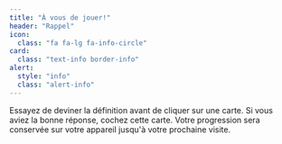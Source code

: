 ```yaml
---
title: "À vous de jouer!"
header: "Rappel"
icon:
  class: "fa fa-lg fa-info-circle"
card:
  class: "text-info border-info"
alert:
  style: "info"
  class: "alert-info"
---
```

Essayez de deviner la définition avant de cliquer sur une carte. Si vous aviez la bonne réponse, cochez cette carte. Votre progression sera conservée sur votre appareil jusqu'à votre prochaine visite.
